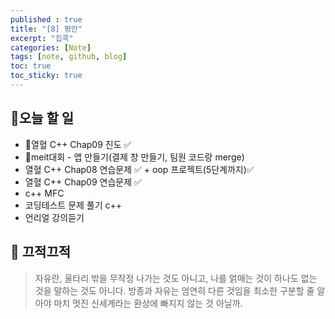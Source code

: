 ```yaml
---
published : true
title: "[8] 평안"
excerpt: "집콕"
categories: [Note]
tags: [note, github, blog]
toc: true
toc_sticky: true
---
```


## 🔖오늘 할 일

+ 🚨열혈 C++ Chap09 진도 ✅
+ 🚨meit대회 - 앱 만들기(결제 창 만들기, 팀원 코드랑 merge)
+ 열혈 C++ Chap08 연습문제 ✅ + oop 프로젝트(5단계까지)✅
+ 열혈 C++ Chap09 연습문제 ✅
+ c++ MFC 
+ 코딩테스트 문제 풀기 c++
+ 언리얼 강의듣기
  
## 📓 끄적끄적

> 자유란, 울타리 밖을 무작정 나가는 것도 아니고, 나를 얽매는 것이 하나도 없는 것을 말하는 것도 아니다. 
> 방종과 자유는 엄연히 다른 것임을 최소한 구분할 줄 알아야 마치 멋진 신세계라는 환상에 빠지지 않는 것 아닐까.
